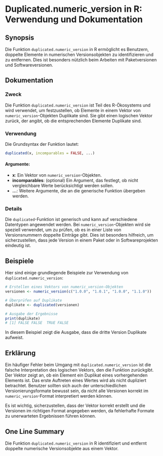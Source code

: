 <!--
Meta Description: # Duplicated.numeric_version in R: Verwendung und Dokumentation ## Synopsis Die Funktion `duplicated.numeric_version` in R ermöglicht es Benutzern, do...
Meta Keywords: die, numeric_version, duplicated, ist, und
-->

# Duplicated.numeric_version in R: Verwendung und Dokumentation

## Synopsis
Die Funktion `duplicated.numeric_version` in R ermöglicht es Benutzern, doppelte Elemente in numerischen Versionsobjekten zu identifizieren und zu entfernen. Dies ist besonders nützlich beim Arbeiten mit Paketversionen und Softwareversionen.

## Dokumentation
### Zweck
Die Funktion `duplicated.numeric_version` ist Teil des R-Ökosystems und wird verwendet, um festzustellen, ob Elemente in einem Vektor von `numeric_version`-Objekten Duplikate sind. Sie gibt einen logischen Vektor zurück, der angibt, ob die entsprechenden Elemente Duplikate sind.

### Verwendung
Die Grundsyntax der Funktion lautet:

```R
duplicated(x, incomparables = FALSE, ...)
```

#### Argumente:
- **x**: Ein Vektor von `numeric_version`-Objekten.
- **incomparables**: (optional) Ein Argument, das festlegt, ob nicht vergleichbare Werte berücksichtigt werden sollen.
- **...**: Weitere Argumente, die an die generische Funktion übergeben werden.

### Details
Die `duplicated`-Funktion ist generisch und kann auf verschiedene Datentypen angewendet werden. Bei `numeric_version`-Objekten wird sie speziell verwendet, um zu prüfen, ob es in einer Liste von Versionsnummern doppelte Einträge gibt. Dies ist besonders hilfreich, um sicherzustellen, dass jede Version in einem Paket oder in Softwareprojekten eindeutig ist.

## Beispiele
Hier sind einige grundlegende Beispiele zur Verwendung von `duplicated.numeric_version`:

```R
# Erstellen eines Vektors von numeric_version-Objekten
versionen <- numeric_version(c("1.0.0", "1.0.1", "1.0.0", "1.1.0"))

# Überprüfen auf Duplikate
duplikate <- duplicated(versionen)

# Ausgabe der Ergebnisse
print(duplikate)
# [1] FALSE FALSE  TRUE FALSE
```

In diesem Beispiel zeigt die Ausgabe, dass die dritte Version Duplikate aufweist.

## Erklärung
Ein häufiger Fehler beim Umgang mit `duplicated.numeric_version` ist die falsche Interpretation des logischen Vektors, den die Funktion zurückgibt. Der Vektor zeigt an, ob ein Element ein Duplikat eines vorhergehenden Elements ist. Das erste Auftreten eines Wertes wird als nicht dupliziert betrachtet. Benutzer sollten sich auch der unterschiedlichen Versionierungsformate bewusst sein, da nicht alle Versionen korrekt im `numeric_version`-Format interpretiert werden können.

Es ist wichtig, sicherzustellen, dass der Vektor korrekt erstellt und die Versionen im richtigen Format angegeben werden, da fehlerhafte Formate zu unerwarteten Ergebnissen führen können.

## One Line Summary
Die Funktion `duplicated.numeric_version` in R identifiziert und entfernt doppelte numerische Versionsobjekte aus einem Vektor.